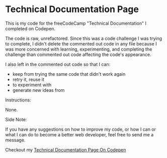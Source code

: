 # Technical Documentation Page

This is my code for the freeCodeCamp "Technical Documentation" I completed on Codepen.

The code is raw, unrefactored. Since this was a code challenge I was trying to complete, I didn't delete the commented out code in any file because I was more concerned with learning, experimenting, and completing the challenge than commented out code affecting the code's appearance.  

I also left in the commented out code so that I can:
* keep from trying the same code that didn't work again
* retry it, reuse it
* to experiment with
* generate new ideas from

Instructions: 

None. 

Side Note: 

If you have any suggestions on how to improve my code, or how I can or what I can do to become a better web developer, feel free to send me a message. 

Checkout my [Technical Documentation Page On Codepen](https://codepen.io/nwbnwb/pen/XWbEKPQ)
